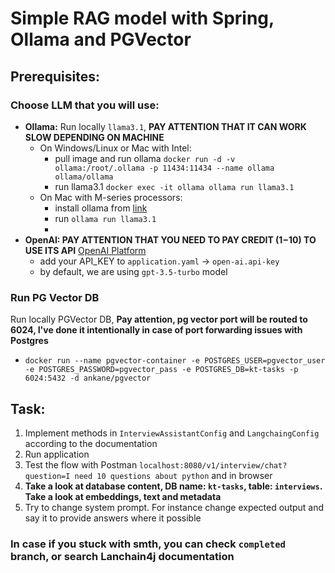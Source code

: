# Simple RAG model with Spring, Ollama and PGVector


## Prerequisites:
### Choose LLM that you will use:
- **Ollama:** Run locally `llama3.1`, **PAY ATTENTION THAT IT CAN WORK SLOW DEPENDING ON MACHINE**
    - On Windows/Linux or Mac with Intel:
      - pull image and run ollama `docker run -d -v ollama:/root/.ollama -p 11434:11434 --name ollama ollama/ollama`
      - run llama3.1 `docker exec -it ollama ollama run llama3.1`
    - On Mac with M-series processors:
      - install ollama from [link](https://ollama.com/blog/ollama-is-now-available-as-an-official-docker-image) 
      - run `ollama run llama3.1`
      - 
- **OpenAI: PAY ATTENTION THAT YOU NEED TO PAY CREDIT (1$-10$) TO USE ITS API** [OpenAI Platform](https://platform.openai.com/)
  - add your API_KEY to `application.yaml` -> `open-ai.api-key`
  - by default, we are using `gpt-3.5-turbo` model

### Run PG Vector DB 
Run locally PGVector DB, **Pay attention, pg vector port will be routed to 6024, I've done it intentionally in case of port forwarding issues with Postgres**
   - `docker run --name pgvector-container -e POSTGRES_USER=pgvector_user -e POSTGRES_PASSWORD=pgvector_pass -e POSTGRES_DB=kt-tasks -p 6024:5432 -d ankane/pgvector`

## Task:
1. Implement methods in `InterviewAssistantConfig` and `LangchaingConfig` according to the documentation
2. Run application
3. Test the flow with Postman `localhost:8080/v1/interview/chat?question=I need 10 questions about python` and in browser
4. **Take a look at database content, DB name: `kt-tasks`, table: `interviews`. Take a look at embeddings, text and metadata**
5. Try to change system prompt. For instance change expected output and say it to provide answers where it possible

### In case if you stuck with smth, you can check `completed` branch, or search Lanchain4j documentation
